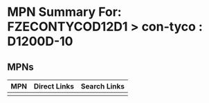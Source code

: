 



# MPN Summary For: FZECONTYCOD12D1 > con-tyco : D1200D-10

## MPNs
  

|MPN|Direct Links|Search Links|
| :--- | :--- | :--- |
||||
